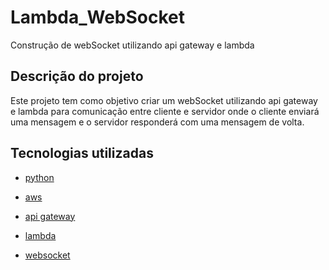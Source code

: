 # Lambda_WebSocket

Construção de webSocket utilizando api gateway e lambda

## Descrição do projeto

Este projeto tem como objetivo criar um webSocket utilizando api gateway e lambda para comunicação entre cliente e servidor onde o cliente enviará uma mensagem e o servidor responderá com uma mensagem de volta.

## Tecnologias utilizadas

- [python](https://www.python.org/)

- [aws](https://aws.amazon.com/pt/)

- [api gateway](https://aws.amazon.com/pt/api-gateway/)

- [lambda](https://aws.amazon.com/pt/lambda/)

- [websocket](https://developer.mozilla.org/pt-BR/docs/Web/API/WebSockets_API)
